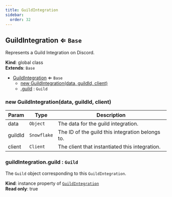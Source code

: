 ```yaml
---
title: GuildIntegration
sidebar:
  order: 32
---
```




## GuildIntegration ⇐ <code>Base</code>
Represents a Guild Integration on Discord.

**Kind**: global class  
**Extends**: <code>Base</code>  

* [GuildIntegration](#GuildIntegration) ⇐ <code>Base</code>
    * [new GuildIntegration(data, guildId, client)](#new_GuildIntegration_new)
    * [.guild](#GuildIntegration+guild) : <code>Guild</code>

<a name="new_GuildIntegration_new"></a>

### new GuildIntegration(data, guildId, client)

| Param | Type | Description |
| --- | --- | --- |
| data | <code>Object</code> | The data for the guild integration. |
| guildId | <code>Snowflake</code> | The ID of the guild this integration belongs to. |
| client | <code>Client</code> | The client that instantiated this integration. |

<a name="GuildIntegration+guild"></a>

### guildIntegration.guild : <code>Guild</code>
The `Guild` object corresponding to this `GuildIntegration`.

**Kind**: instance property of [<code>GuildIntegration</code>](#GuildIntegration)  
**Read only**: true  
